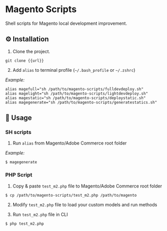 # Magento Scripts

Shell scripts for Magento local development improvement.

## ⚙️ Installation
1. Clone the project.
```
git clone {{url}}
```

2. Add `alias` to terminal profile (`~/.bash_profile` or `~/.zshrc`)

<em>Example:</em>
```
alias magefull="sh /path/to/magento-scripts/fulldevdeploy.sh"
alias magelight="sh /path/to/magento-scripts/lightdevdeploy.sh"
alias magestatic="sh /path/to/magento-scripts/deploystatic.sh"
alias magegenerate="sh /path/to/magento-scripts/generatestatics.sh"
```

## 🌟 Usage
### SH scripts
1. Run `alias` from Magento/Adobe Commerce root folder

<em>Example:</em>
```
$ magegenerate 
```


### PHP Script
1. Copy & paste `test_m2.php` file to Magento/Adobe Commerce root folder

```
$ cp /path/to/magento-scripts/test_m2.php /path/to/magento
```

2. Modify `test_m2.php` file to load your custom models and run methods 


3. Run `test_m2.php` file in CLI

```
$ php test_m2.php
```